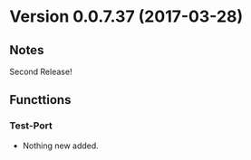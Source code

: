 # Version 0.0.7.37 (2017-03-28)
         
## Notes

Second Release!

## Functtions

### Test-Port

* Nothing new added.
